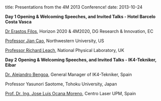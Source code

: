 title: Presentations from the 4M 2013 Conference!
date: 2013-10-24  

**Day 1 Opening & Welcoming Speeches, and Invited Talks - Hotel Barcelo Costa Vasca**

[Dr Erastos Filos](/files/Presentation_Erastos-Filos.pdf), Horizon 2020 & 4M2020, DG Research & Innovation, EC

[Professor Jian Cao](/files/Presentation_Jian-Cao.pdf), Northwestern University, US

[Professor Richard Leach](/files/Presentation_Richard-Leach.pdf), National Physical Laboratory, UK

**Day 2 Opening & Welcoming Speeches, and Invited Talks - IK4-Tekniker, Eibar**

[Dr. Alejandro Bengoa](/files/Presentation_Alejandro-Bengoa.pdf), General Manager of IK4-Tekniker, Spain

Professor Yasunori Saotome, Tohoku University, Japan

[Prof. Dr. Ing. Jose Luis Ocana Moreno](/files/Presentation_Jose-L.Ocana_.pdf), Centro Laser UPM, Spain